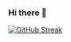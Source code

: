 ### Hi there 👋
[![GitHub Streak](https://github-readme-streak-stats.herokuapp.com/?user=DenverCoder1)](https://git.io/streak-stats)
<!--
**Abdurasuloff/abdurasuloff** is a ✨ _special_ ✨ repository because its `README.md` (this file) appears on your GitHub profile.

Here are some ideas to get you started:
![banner](https://user-images.githubusercontent.com/93316036/218643172-c775c627-44b8-4637-8ca6-8bd368f42919.png)

- 🔭 I’m currently working on Django, Aiogram, Rest API Framework, PostgreSQL
- 🌱 I’m currently learning Clouds
- 📫 How to reach me: abdurasulovcodes@gmail.com
- ⚡ Fun fact: I'm programmer but I'm not rich
-->

